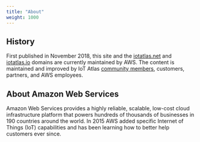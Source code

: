 ```yaml
---
title: "About"
weight: 1000
---
```


## History
First published in November 2018, this site and the [iotatlas.net](http://iotatlas.net) and [iotatlas.io](http://iotatlas.io) domains are currently maintained by AWS. The content is maintained and improved by IoT Atlas [community members](https://github.com/aws/iot-atlas/graphs/contributors), customers, partners, and AWS employees.

## About Amazon Web Services
Amazon Web Services provides a highly reliable, scalable, low-cost cloud infrastructure platform that powers hundreds of thousands of businesses in 190 countries around the world. In 2015 AWS added specific Internet of Things (IoT) capabilities and has been learning how to better help customers ever since. 